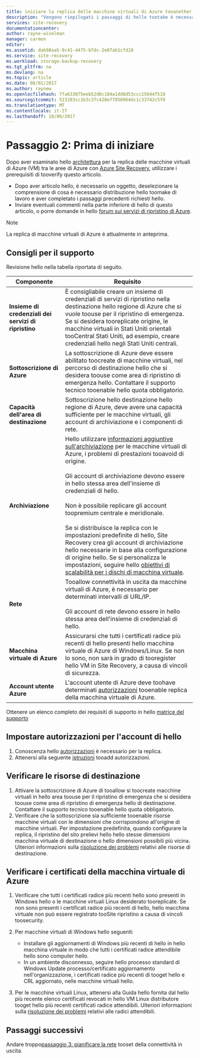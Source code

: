 ```yaml
---
title: iniziare la replica delle macchine virtuali di Azure tooanother area aaaBefore | Microsoft documenti
description: "Vengono riepilogati i passaggi di hello tootake è necessario prima di replicare macchine virtuali di Azure tra le aree di Azure, tramite il servizio di Azure Site Recovery hello"
services: site-recovery
documentationcenter: 
author: rayne-wiselman
manager: carmon
editor: 
ms.assetid: dab98aa5-9c41-4475-b7dc-2e07ab1cfd18
ms.service: site-recovery
ms.workload: storage-backup-recovery
ms.tgt_pltfrm: na
ms.devlang: na
ms.topic: article
ms.date: 08/01/2017
ms.author: raynew
ms.openlocfilehash: 7fa633075eeb52d0c184a1dd8d53ccc15644f518
ms.sourcegitcommit: 523283cc1b3c37c428e77850964dc1c33742c5f0
ms.translationtype: MT
ms.contentlocale: it-IT
ms.lasthandoff: 10/06/2017
---
```

# <a name="step-2-before-you-start"></a>Passaggio 2: Prima di iniziare

Dopo aver esaminato hello [architettura](azure-to-azure-walkthrough-architecture.md) per la replica delle macchine virtuali di Azure (VM) tra le aree di Azure con [Azure Site Recovery](site-recovery-overview.md), utilizzare i prerequisiti di tooverify questo articolo. 

- Dopo aver articolo hello, è necessario un oggetto, deselezionare la comprensione di cosa è necessario distribuzione hello toomake di lavoro e aver completato i passaggi precedenti richiesti hello.
- Inviare eventuali commenti nella parte inferiore di hello di questo articolo, o porre domande in hello [forum sui servizi di ripristino di Azure](https://social.msdn.microsoft.com/forums/azure/home?forum=hypervrecovmgr).

>[!NOTE]
>
> La replica di macchine virtuali di Azure è attualmente in anteprima.



## <a name="support-recommendations"></a>Consigli per il supporto

Revisione hello nella tabella riportata di seguito.

**Componente** | **Requisito**
--- | ---
**Insieme di credenziali dei servizi di ripristino** | È consigliabile creare un insieme di credenziali di servizi di ripristino nella destinazione hello regione di Azure che si vuole toouse per il ripristino di emergenza. Se si desidera tooreplicate origine, le macchine virtuali in Stati Uniti orientali tooCentral Stati Uniti, ad esempio, creare credenziali hello negli Stati Uniti centrali.
**Sottoscrizione di Azure** | La sottoscrizione di Azure deve essere abilitato toocreate di macchine virtuali, nel percorso di destinazione hello che si desidera toouse come area di ripristino di emergenza hello. Contattare il supporto tecnico tooenable hello quota obbligatorio.
**Capacità dell'area di destinazione** | Sottoscrizione hello destinazione hello regione di Azure, deve avere una capacità sufficiente per le macchine virtuali, gli account di archiviazione e i componenti di rete.
**Archiviazione** | Hello utilizzare [informazioni aggiuntive sull'archiviazione](../storage/common/storage-scalability-targets.md#scalability-targets-for-virtual-machine-disks) per le macchine virtuali di Azure, i problemi di prestazioni tooavoid di origine.<br/><br/> Gli account di archiviazione devono essere in hello stessa area dell'insieme di credenziali di hello.<br/><br/> Non è possibile replicare gli account toopremium centrale e meridionale.<br/><br/> Se si distribuisce la replica con le impostazioni predefinite di hello, Site Recovery crea gli account di archiviazione hello necessarie in base alla configurazione di origine hello. Se si personalizza le impostazioni, seguire hello [obiettivi di scalabilità per i dischi di macchina virtuale](../storage/common/storage-scalability-targets.md#scalability-targets-for-virtual-machine-disks).
**Rete** | Tooallow connettività in uscita da macchine virtuali di Azure, è necessario per determinati intervalli di URL/IP.<br/><br/> Gli account di rete devono essere in hello stessa area dell'insieme di credenziali di hello. 
**Macchina virtuale di Azure** | Assicurarsi che tutti i certificati radice più recenti di hello presenti hello macchina virtuale di Azure di Windows/Linux. Se non lo sono, non sarà in grado di tooregister hello VM in Site Recovery, a causa di vincoli di sicurezza.
**Account utente Azure** | L'account utente di Azure deve toohave determinati [autorizzazioni](site-recovery-role-based-linked-access-control.md#permissions-required-to-enable-replication-for-new-virtual-machines) tooenable replica della macchina virtuale di Azure.

Ottenere un elenco completo dei requisiti di supporto in hello [matrice del supporto](site-recovery-support-matrix-azure-to-azure.md)


## <a name="set-permissions-on-hello-account"></a>Impostare autorizzazioni per l'account di hello

1. Conoscenza hello [autorizzazioni](site-recovery-role-based-linked-access-control.md) è necessario per la replica.
2. Attenersi alla seguente [istruzioni](../active-directory/role-based-access-control-configure.md#add-access) tooadd autorizzazioni.


## <a name="verify-target-resources"></a>Verificare le risorse di destinazione

1. Attivare la sottoscrizione di Azure di tooallow si toocreate macchine virtuali in hello area toouse per il ripristino di emergenza che si desidera toouse come area di ripristino di emergenza hello di destinazione. Contattare il supporto tecnico tooenable hello quota obbligatorio.
2. Verificare che la sottoscrizione sia sufficiente tooenable risorse macchine virtuali con le dimensioni che corrispondono all'origine di macchine virtuali. Per impostazione predefinita, quando configurare la replica, il ripristino del sito prelievi hello hello stesse dimensioni macchina virtuale di destinazione o hello dimensioni possibili più vicina. Ulteriori informazioni sulla [risoluzione dei problemi](site-recovery-azure-to-azure-troubleshoot-errors.md#azure-resource-quota-issues-error-code-150097) relativi alle risorse di destinazione.

## <a name="verify-azure-vm-certificates"></a>Verificare i certificati della macchina virtuale di Azure

1. Verificare che tutti i certificati radice più recenti hello sono presenti in Windows hello o le macchine virtuali Linux desiderato tooreplicate. Se non sono presenti i certificati radice più recenti di hello, hello macchina virtuale non può essere registrato tooSite ripristino a causa di vincoli toosecurity.
2. Per macchine virtuali di Windows hello seguenti:

    - Installare gli aggiornamenti di Windows più recenti di hello in hello macchina virtuale in modo che tutti i certificati radice attendibile hello sono computer hello.
    - In un ambiente disconnesso, seguire hello processo standard di Windows Update processo/certificato aggiornamento nell'organizzazione, i certificati radice più recenti di tooget hello e CRL aggiornato, nelle macchine virtuali hello.
3. Per le macchine virtuali Linux, attenersi alla Guida hello fornita dal hello più recente elenco certificati revocati in hello VM Linux distributore tooget hello più recenti certificati radice attendibili. Ulteriori informazioni sulla [risoluzione dei problemi](site-recovery-azure-to-azure-troubleshoot-errors.md#trusted-root-certificates-error-code-151066) relativi alle radici attendibili.


## <a name="next-steps"></a>Passaggi successivi

Andare troppo[passaggio 3: pianificare la rete](azure-to-azure-walkthrough-network.md) tooset della connettività in uscita.
